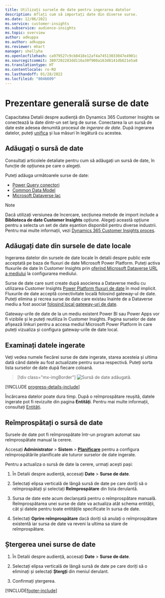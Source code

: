 ```yaml
---
title: Utilizați sursele de date pentru ingerarea datelor
description: Aflați cum să importați date din diverse surse.
ms.date: 12/06/2021
ms.service: customer-insights
ms.subservice: audience-insights
ms.topic: overview
author: adkuppa
ms.author: adkuppa
ms.reviewer: mhart
manager: shellyha
ms.openlocfilehash: ca979527c9cb8418e12af4a74513033047e4901c
ms.sourcegitcommit: 3807202283dd116a30f900a163d8141db621e5a8
ms.translationtype: HT
ms.contentlocale: ro-RO
ms.lasthandoff: 01/28/2022
ms.locfileid: "8046609"
---
```

# <a name="data-sources-overview"></a>Prezentare generală surse de date



Capacitatea Detalii despre audiență din Dynamics 365 Customer Insights se conectează la date dintr-un set larg de surse. Conectarea la un sursă de date este adesea denumită procesul de *ingerare de date*. După ingerarea datelor, puteți [unifica](data-unification.md) și lua măsuri în legătură cu acestea.

## <a name="add-a-data-source"></a>Adăugați o sursă de date

Consultați articolele detaliate pentru cum să adăugați un sursă de date, în funcție de opțiunea pe care o alegeți.

Puteți adăuga următoarele surse de date:

- [Power Query conectori](connect-power-query.md)
- [Common Data Model](connect-common-data-model.md)
- [Microsoft Dataverse lac](connect-dataverse-managed-lake.md)

> [!NOTE]
> Dacă utilizați versiunea de încercare, secțiunea metode de import include a **Biblioteca de date Customer Insights** opțiune. Alegeți această opțiune pentru a selecta un set de date eșantion disponibil pentru diverse industrii. Pentru mai multe informații, vezi [Dynamics 365 Customer Insights proces](../trial-signup.md).

## <a name="add-data-from-on-premises-data-sources"></a>Adăugați date din sursele de date locale

Ingerarea datelor din sursele de date locale în detalii despre public este acceptată pe baza de fluxuri de date Microsoft Power Platform. Puteți activa fluxurile de date în Customer Insights prin [oferind Microsoft Dataverse URL a mediului](create-environment.md) la configurarea mediului.

Surse de date care sunt create după asocierea a Dataverse mediu cu utilizarea Customer Insights [Power Platform fluxuri de date](/power-query/dataflows/overview-dataflows-across-power-platform-dynamics-365) în mod implicit. Fluxurile de date acceptă conectivitate locală folosind gateway-ul de date. Puteți elimina și recrea surse de date care existau înainte de a Dataverse mediu a fost asociat [folosind local gateway-uri de date](/data-integration/gateway/service-gateway-app).

Gateway-urile de date de la un mediu existent Power BI sau Power Apps vor fi vizibile și le puteți reutiliza în Customer Insights. Pagina surselor de date afișează linkuri pentru a accesa mediul Microsoft Power Platform în care puteți vizualiza și configura gateway-urile de date local.

## <a name="review-ingested-data"></a>Examinați datele ingerate

Veți vedea numele fiecărei surse de date ingerate, starea acesteia și ultima dată când datele au fost actualizate pentru sursa respectivă. Puteți sorta lista surselor de date după fiecare coloană.

> [!div class="mx-imgBorder"]
> ![Sursă de date adăugată.](media/configure-data-datasource-added.png "Sursă de date adăugată")

[!INCLUDE [progress-details-include](../includes/progress-details-pane.md)]

Încărcarea datelor poate dura timp. După o reîmprospătare reușită, datele ingerate pot fi revizuite din pagina **Entități**. Pentru mai multe informații, consultați [Entități](entities.md).

## <a name="refresh-a-data-source"></a>Reîmprospătați o sursă de date

Sursele de date pot fi reîmprospătate într-un program automat sau reîmprospătate manual la cerere. 

Accesați **Administrator** > **Sistem** > [**Planificare**](system.md#schedule-tab) pentru a configura reîmprospătările planificate ale tuturor surselor de date ingerate.

Pentru a actualiza o sursă de date la cerere, urmați acești pași:

1. În Detalii despre audiență, accesați **Date** > **Surse de date**.

2. Selectați elipsa verticală de lângă sursă de date pe care doriți să o reîmprospătați și selectați **Reîmprospătare** din lista derulantă.

3. Sursa de date este acum declanșată pentru o reîmprospătare manuală. Reîmprospătarea unei surse de date va actualiza atât schema entității, cât și datele pentru toate entitățile specificate în sursa de date.

4. Selectați **Oprire reîmprospătare** dacă doriți să anulați o reîmprospătare existentă iar sursa de date va reveni la ultima sa stare de reîmprospătare.

## <a name="delete-a-data-source"></a>Ștergerea unei surse de date

1. În Detalii despre audiență, accesați **Date** > **Surse de date**.

2. Selectați elipsa verticală de lângă sursă de date pe care doriți să o eliminați și selectați **Ștergți** din meniul derulant.

3. Confirmați ștergerea.


[!INCLUDE[footer-include](../includes/footer-banner.md)]
